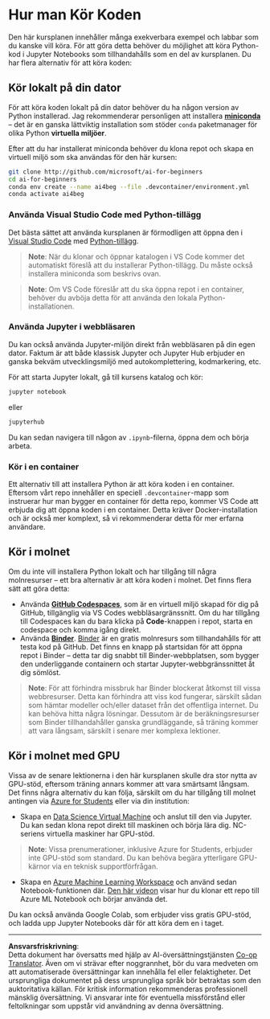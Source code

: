 <!--
CO_OP_TRANSLATOR_METADATA:
{
  "original_hash": "7df19702b8d2d3f7c4238c51bec2c8fc",
  "translation_date": "2025-08-28T15:08:25+00:00",
  "source_file": "lessons/0-course-setup/how-to-run.md",
  "language_code": "sv"
}
-->
# Hur man Kör Koden

Den här kursplanen innehåller många exekverbara exempel och labbar som du kanske vill köra. För att göra detta behöver du möjlighet att köra Python-kod i Jupyter Notebooks som tillhandahålls som en del av kursplanen. Du har flera alternativ för att köra koden:

## Kör lokalt på din dator

För att köra koden lokalt på din dator behöver du ha någon version av Python installerad. Jag rekommenderar personligen att installera **[miniconda](https://conda.io/en/latest/miniconda.html)** – det är en ganska lättviktig installation som stöder `conda` paketmanager för olika Python **virtuella miljöer**.

Efter att du har installerat miniconda behöver du klona repot och skapa en virtuell miljö som ska användas för den här kursen:

```bash
git clone http://github.com/microsoft/ai-for-beginners
cd ai-for-beginners
conda env create --name ai4beg --file .devcontainer/environment.yml
conda activate ai4beg
```

### Använda Visual Studio Code med Python-tillägg

Det bästa sättet att använda kursplanen är förmodligen att öppna den i [Visual Studio Code](http://code.visualstudio.com/?WT.mc_id=academic-77998-cacaste) med [Python-tillägg](https://marketplace.visualstudio.com/items?itemName=ms-python.python&WT.mc_id=academic-77998-cacaste).

> **Note**: När du klonar och öppnar katalogen i VS Code kommer det automatiskt föreslå att du installerar Python-tillägg. Du måste också installera miniconda som beskrivs ovan.

> **Note**: Om VS Code föreslår att du ska öppna repot i en container, behöver du avböja detta för att använda den lokala Python-installationen.

### Använda Jupyter i webbläsaren

Du kan också använda Jupyter-miljön direkt från webbläsaren på din egen dator. Faktum är att både klassisk Jupyter och Jupyter Hub erbjuder en ganska bekväm utvecklingsmiljö med autokomplettering, kodmarkering, etc.

För att starta Jupyter lokalt, gå till kursens katalog och kör:

```bash
jupyter notebook
```
eller
```bash
jupyterhub
```
Du kan sedan navigera till någon av `.ipynb`-filerna, öppna dem och börja arbeta.

### Kör i en container

Ett alternativ till att installera Python är att köra koden i en container. Eftersom vårt repo innehåller en speciell `.devcontainer`-mapp som instruerar hur man bygger en container för detta repo, kommer VS Code att erbjuda dig att öppna koden i en container. Detta kräver Docker-installation och är också mer komplext, så vi rekommenderar detta för mer erfarna användare.

## Kör i molnet

Om du inte vill installera Python lokalt och har tillgång till några molnresurser – ett bra alternativ är att köra koden i molnet. Det finns flera sätt att göra detta:

* Använda **[GitHub Codespaces](https://github.com/features/codespaces)**, som är en virtuell miljö skapad för dig på GitHub, tillgänglig via VS Codes webbläsargränssnitt. Om du har tillgång till Codespaces kan du bara klicka på **Code**-knappen i repot, starta en codespace och komma igång direkt.
* Använda **[Binder](https://mybinder.org/v2/gh/microsoft/ai-for-beginners/HEAD)**. [Binder](https://mybinder.org) är en gratis molnresurs som tillhandahålls för att testa kod på GitHub. Det finns en knapp på startsidan för att öppna repot i Binder – detta tar dig snabbt till Binder-webbplatsen, som bygger den underliggande containern och startar Jupyter-webbgränssnittet åt dig sömlöst.

> **Note**: För att förhindra missbruk har Binder blockerat åtkomst till vissa webbresurser. Detta kan förhindra att viss kod fungerar, särskilt sådan som hämtar modeller och/eller dataset från det offentliga internet. Du kan behöva hitta några lösningar. Dessutom är de beräkningsresurser som Binder tillhandahåller ganska grundläggande, så träning kommer att vara långsam, särskilt i senare mer komplexa lektioner.

## Kör i molnet med GPU

Vissa av de senare lektionerna i den här kursplanen skulle dra stor nytta av GPU-stöd, eftersom träning annars kommer att vara smärtsamt långsam. Det finns några alternativ du kan följa, särskilt om du har tillgång till molnet antingen via [Azure for Students](https://azure.microsoft.com/free/students/?WT.mc_id=academic-77998-cacaste) eller via din institution:

* Skapa en [Data Science Virtual Machine](https://docs.microsoft.com/learn/modules/intro-to-azure-data-science-virtual-machine/?WT.mc_id=academic-77998-cacaste) och anslut till den via Jupyter. Du kan sedan klona repot direkt till maskinen och börja lära dig. NC-seriens virtuella maskiner har GPU-stöd.

> **Note**: Vissa prenumerationer, inklusive Azure for Students, erbjuder inte GPU-stöd som standard. Du kan behöva begära ytterligare GPU-kärnor via en teknisk supportförfrågan.

* Skapa en [Azure Machine Learning Workspace](https://azure.microsoft.com/services/machine-learning/?WT.mc_id=academic-77998-cacaste) och använd sedan Notebook-funktionen där. [Den här videon](https://azure-for-academics.github.io/quickstart/azureml-papers/) visar hur du klonar ett repo till Azure ML Notebook och börjar använda det.

Du kan också använda Google Colab, som erbjuder viss gratis GPU-stöd, och ladda upp Jupyter Notebooks där för att köra dem en i taget.

---

**Ansvarsfriskrivning**:  
Detta dokument har översatts med hjälp av AI-översättningstjänsten [Co-op Translator](https://github.com/Azure/co-op-translator). Även om vi strävar efter noggrannhet, bör du vara medveten om att automatiserade översättningar kan innehålla fel eller felaktigheter. Det ursprungliga dokumentet på dess ursprungliga språk bör betraktas som den auktoritativa källan. För kritisk information rekommenderas professionell mänsklig översättning. Vi ansvarar inte för eventuella missförstånd eller feltolkningar som uppstår vid användning av denna översättning.